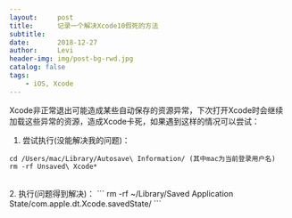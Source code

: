 ```yaml
---
layout:     post
title:      记录一个解决Xcode10假死的方法
subtitle:   
date:       2018-12-27
author:     Levi
header-img: img/post-bg-rwd.jpg
catalog: false
tags:
    - iOS, Xcode
---
```

Xcode非正常退出可能造成某些自动保存的资源异常，下次打开Xcode时会继续加载这些异常的资源，造成Xcode卡死，如果遇到这样的情况可以尝试：

1. 尝试执行(没能解决我的问题)：
```
cd /Users/mac/Library/Autosave\ Information/ (其中mac为当前登录用户名)
rm -rf Unsaved\ Xcode*
```
<br/>
2. 执行(问题得到解决)：
```
rm -rf ~/Library/Saved Application State/com.apple.dt.Xcode.savedState/
```
